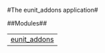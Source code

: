 

#The eunit_addons application#


##Modules##


<table width="100%" border="0" summary="list of modules">
<tr><td><a href="eunit_addons.md" class="module">eunit_addons</a></td></tr></table>

